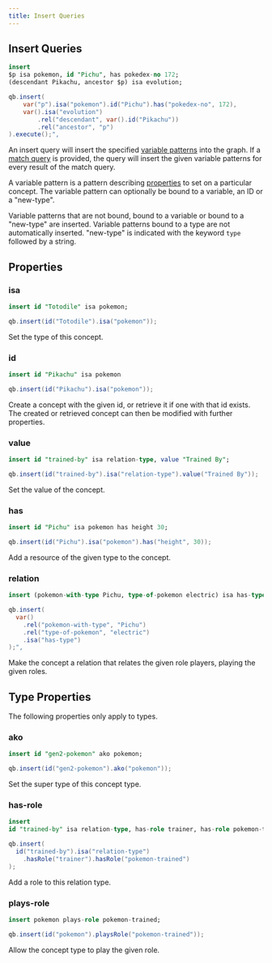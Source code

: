 ```yaml
---
title: Insert Queries
---
```

## Insert Queries

```sql
insert
$p isa pokemon, id "Pichu", has pokedex-no 172;
(descendant Pikachu, ancestor $p) isa evolution;
```
```java
qb.insert(
    var("p").isa("pokemon").id("Pichu").has("pokedex-no", 172),
    var().isa("evolution")
        .rel("descendant", var().id("Pikachu"))
        .rel("ancestor", "p")
).execute();",
```

An insert query will insert the specified [variable
patterns](#variable-patterns) into the graph. If a [match
query](match-queries.md) is provided, the query will insert the given variable
patterns for every result of the match query.

A variable pattern is a pattern describing [properties](#properties) to set on
a particular concept. The variable pattern can optionally be bound to a
variable, an ID or a "new-type".

Variable patterns that are not bound, bound to a variable or bound to a
"new-type" are inserted. Variable patterns bound to a type are not
automatically inserted. "new-type" is indicated with the keyword `type`
followed by a string.

## Properties

### isa

```sql
insert id "Totodile" isa pokemon;
```
```java
qb.insert(id("Totodile").isa("pokemon"));
```

Set the type of this concept.

### id

```sql
insert id "Pikachu" isa pokemon
```
```java
qb.insert(id("Pikachu").isa("pokemon"));
```

Create a concept with the given id, or retrieve it if one with that id exists.
The created or retrieved concept can then be modified with further properties.

### value

```sql
insert id "trained-by" isa relation-type, value "Trained By";
```
```java
qb.insert(id("trained-by").isa("relation-type").value("Trained By"));
```

Set the value of the concept.

### has

```sql
insert id "Pichu" isa pokemon has height 30;
```
```java
qb.insert(id("Pichu").isa("pokemon").has("height", 30));
```

Add a resource of the given type to the concept.

### relation

```sql
insert (pokemon-with-type Pichu, type-of-pokemon electric) isa has-type;
```
```java
qb.insert(
  var()
    .rel("pokemon-with-type", "Pichu")
    .rel("type-of-pokemon", "electric")
    .isa("has-type")
);",
```

Make the concept a relation that relates the given role players, playing the
given roles.

## Type Properties

The following properties only apply to types.

### ako

```sql
insert id "gen2-pokemon" ako pokemon;
```
```java
qb.insert(id("gen2-pokemon").ako("pokemon"));
```

Set the super type of this concept type.

### has-role

```sql
insert
id "trained-by" isa relation-type, has-role trainer, has-role pokemon-trained;
```
```java
qb.insert(
  id("trained-by").isa("relation-type")
    .hasRole("trainer").hasRole("pokemon-trained")
);
```

Add a role to this relation type.

### plays-role

```sql
insert pokemon plays-role pokemon-trained;
```
```java
qb.insert(id("pokemon").playsRole("pokemon-trained"));
```

Allow the concept type to play the given role.
